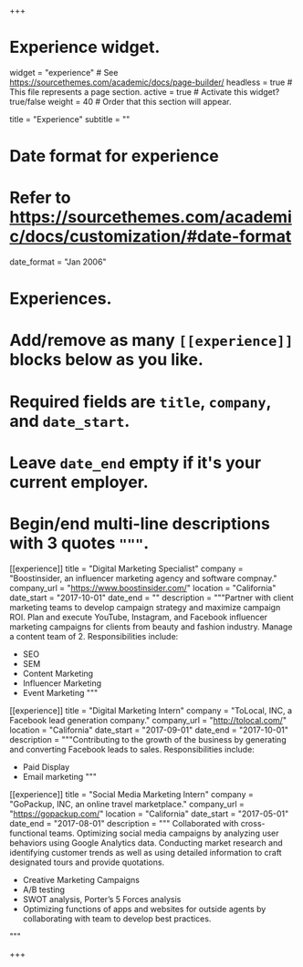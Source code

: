 +++
# Experience widget.
widget = "experience"  # See https://sourcethemes.com/academic/docs/page-builder/
headless = true  # This file represents a page section.
active = true  # Activate this widget? true/false
weight = 40  # Order that this section will appear.

title = "Experience"
subtitle = ""

# Date format for experience
#   Refer to https://sourcethemes.com/academic/docs/customization/#date-format
date_format = "Jan 2006"

# Experiences.
#   Add/remove as many `[[experience]]` blocks below as you like.
#   Required fields are `title`, `company`, and `date_start`.
#   Leave `date_end` empty if it's your current employer.
#   Begin/end multi-line descriptions with 3 quotes `"""`.
[[experience]]
  title = "Digital Marketing Specialist"
  company = "Boostinsider, an influencer marketing agency and software compnay."
  company_url = "https://www.boostinsider.com/"
  location = "California"
  date_start = "2017-10-01"
  date_end = ""
  description = """Partner with client marketing teams to develop campaign strategy and maximize campaign ROI. Plan and execute YouTube, Instagram, and Facebook influencer marketing campaigns for clients from beauty and fashion industry. Manage a content team of 2.
  Responsibilities include:
  
  * SEO
  * SEM
  * Content Marketing
  * Influencer Marketing
  * Event Marketing
  """

[[experience]]
  title = "Digital Marketing Intern"
  company = "ToLocal, INC, a Facebook lead generation company."
  company_url = "http://tolocal.com/"
  location = "California"
  date_start = "2017-09-01"
  date_end = "2017-10-01"
  description = """Contributing to the growth of the business by generating and converting Facebook leads to sales.
  Responsibilities include:
  
  * Paid Display
  * Email marketing
  """

[[experience]]
  title = "Social Media Marketing Intern"
  company = "GoPackup, INC, an online travel marketplace."
  company_url = "https://gopackup.com/"
  location = "California"
  date_start = "2017-05-01"
  date_end = "2017-08-01"
  description = """ Collaborated with cross-functional teams. Optimizing social media campaigns by analyzing user behaviors using Google Analytics data. Conducting market research and identifying customer trends as well as using detailed information to craft designated tours and provide quotations. 
  
  * Creative Marketing Campaigns 
  * A/B testing
  * SWOT analysis, Porter’s 5 Forces analysis 
  * Optimizing functions of apps and websites for outside agents by collaborating with team to develop best practices.


"""

+++
